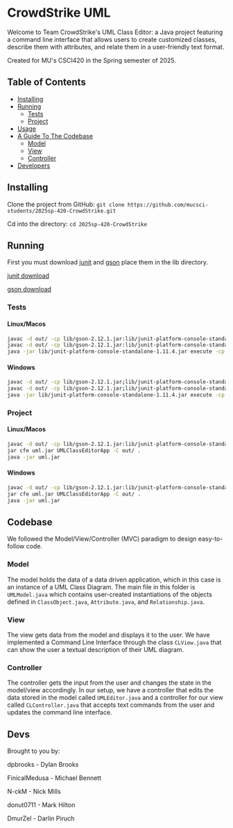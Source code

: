 # CrowdStrike UML
Welcome to Team CrowdStrike's UML Class Editor: a Java project featuring a command line interface that allows users to create customized classes, describe them with attributes, and relate them in a user-friendly text format. 

Created for MU's CSCI420 in the Spring semester of 2025.

## Table of Contents
- [Installing](#installing)
- [Running](#running)
  - [Tests](#tests)
  - [Project](#project)
- [Usage](#usage)
- [A Guide To The Codebase](#codebase)
  - [Model](#model)
  - [View](#view)
  - [Controller](#controller)
- [Developers](#devs)


## Installing
Clone the project from GitHub: `git clone https://github.com/mucsci-students/2025sp-420-CrowdStrike.git`

Cd into the directory: `cd 2025sp-420-CrowdStrike`

## Running
First you must download [junit](https://repo1.maven.org/maven2/org/junit/platform/junit-platform-console-standalone/1.11.4/junit-platform-console-standalone-1.11.4.jar) and [gson](https://repo1.maven.org/maven2/com/google/code/gson/gson/2.12.1/gson-2.12.1.jar) place them in the lib directory.

[junit download](https://repo1.maven.org/maven2/org/junit/platform/junit-platform-console-standalone/1.11.4/junit-platform-console-standalone-1.11.4.jar)

[gson download](https://repo1.maven.org/maven2/com/google/code/gson/gson/2.12.1/gson-2.12.1.jar)
### Tests
#### Linux/Macos
```sh
javac -d out/ -cp lib/gson-2.12.1.jar:lib/junit-platform-console-standalone-1.11.4.jar src/*.java
javac -d out/ -cp lib/gson-2.12.1.jar:lib/junit-platform-console-standalone-1.11.4.jar:out test/*.java
java -jar lib/junit-platform-console-standalone-1.11.4.jar execute -cp lib/gson-2.12.1.jar:lib/junit-platform-console-standalone-1.11.4.jar:out --scan-class-path
```

#### Windows
```sh
javac -d out/ -cp lib/gson-2.12.1.jar;lib/junit-platform-console-standalone-1.11.4.jar src/*.java
javac -d out/ -cp lib/gson-2.12.1.jar;lib/junit-platform-console-standalone-1.11.4.jar;out test/*.java
java -jar lib/junit-platform-console-standalone-1.11.4.jar execute -cp lib/gson-2.12.1.jar;lib/junit-platform-console-standalone-1.11.4.jar;out --scan-class-path
```

### Project
#### Linux/Macos
```sh
javac -d out/ -cp lib/gson-2.12.1.jar:lib/junit-platform-console-standalone-1.11.4.jar src/*.java
jar cfe uml.jar UMLClassEditorApp -C out/ .
java -jar uml.jar
```

#### Windows
```sh
javac -d out/ -cp lib/gson-2.12.1.jar:lib/junit-platform-console-standalone-1.11.4.jar src/*.java
jar cfe uml.jar UMLClassEditorApp -C out/ .
java -jar uml.jar
```

## Codebase
We followed the Model/View/Controller (MVC) paradigm to design easy-to-follow code.

### Model
The model holds the data of a data driven application, which in this case is an instance of a UML Class Diagram.
The main file in this folder is `UMLModel.java` which contains user-created instantiations of the objects defined in `ClassObject.java`, `Attribute.java`, and `Relationship.java`.

### View
The view gets data from the model and displays it to the user. We have implemented a Command Line Interface through the class `CLView.java` that can show the user a textual description of their UML diagram.

### Controller
The controller gets the input from the user and changes the state in the model/view accordingly. In our setup, we have a controller that edits the data stored in the model called `UMLEditor.java` and a controller for our view called `CLController.java` that accepts text commands from the user and updates the command line interface.

## Devs
Brought to you by:  

dpbrooks - Dylan Brooks  

FinicalMedusa - Michael Bennett  

N-ckM - Nick Mills  

donut0711 - Mark Hilton  

DmurZel - Darlin Piruch
